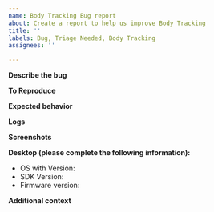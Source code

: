 ```yaml
---
name: Body Tracking Bug report
about: Create a report to help us improve Body Tracking
title: ''
labels: Bug, Triage Needed, Body Tracking
assignees: ''

---
```


<!--
Before filing a bug
- Ensure the bug reproduces on the latest SDK.
- Search existing issues and make sure this issue is not already filed.
-->

**Describe the bug**
<!-- A clear and concise description of what the bug is. -->

**To Reproduce**
<!-- Steps to reproduce the behavior:
1. Go to '...'
2. Click on '....'
3. Scroll down to '....'
4. See error -->

**Expected behavior**
<!-- A clear and concise description of what you expected to happen. -->

**Logs**
<!-- Please enable *info* level logging and attach any logs you have that your issue.
See [k4atypes.h](https://github.com/Microsoft/Azure-Kinect-Sensor-SDK/blob/feecae0456511ac734287571b101d10fd7292673/include/k4a/k4atypes.h#L184) for how to enable logs. -->

**Screenshots**
<!-- If applicable, add screenshots to help explain your problem. -->

**Desktop (please complete the following information):**
 - OS with Version: <!-- e.g. Windows 1903 -->
 - SDK Version:  <!-- e.g. 1.0.1 -->
 - Firmware version:  <!-- should be in the logs, or use `AzureKinectFirmwareTool.exe -q` -->

**Additional context**
<!-- Add any other context about the problem here. -->
